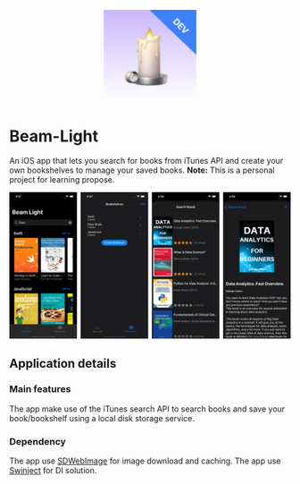 <p align="center">
  <img src="https://github.com/Gerry915/Beam-Light/blob/a99e494585be9f87b7ef09fa8790cb27de6585e1/Beam%20Light/Support%20Files/Assets.xcassets/AppIcon.appiconset/spotlight120.png" width="33%">
</p>

Beam-Light
==================
An iOS app that lets you search for books from iTunes API and create your own bookshelves to manage your saved books.
<b>Note:</b> This is a personal project for learning propose.

![Screenshots](Screenshots/screens.png)

## Application details

### Main features
The app make use of the iTunes search API to search books and save your book/bookshelf using a local disk storage service.

### Dependency
The app use [SDWebImage](https://github.com/SDWebImage/SDWebImage) for image download and caching.
The app use [Swinject](https://github.com/Swinject/Swinject) for DI solution.
